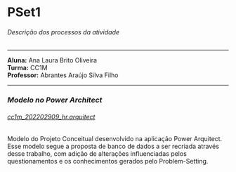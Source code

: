 
# PSet1
###### Descrição dos processos da atividade

****

**Aluna:** Ana Laura Brito Oliveira </br>
**Turma:** CC1M </br>
**Professor:** Abrantes Araújo Silva Filho </br>

****

### ***Modelo no Power Architect***
###### [cc1m_202202909_hr.arquitect](https://github.com/aurahtml/uvv_bd_1_cc1m/blob/main/pset1/cc1m_202202909_hr.architect)
<p>Modelo do Projeto Conceitual desenvolvido na aplicação Power Arquitect. Esse modelo segue a proposta de banco de dados a ser recriada através desse trabalho, com adição de alterações influenciadas pelos questionamentos e os conhecimentos gerados pelo Problem-Setting.</p>
